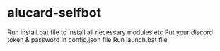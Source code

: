 # alucard-selfbot
Run install.bat file to install all necessary modules etc
Put your discord token & password in config.json file
Run launch.bat file
